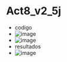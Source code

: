 # Act8_v2_5j
- codigo
- ![image](https://github.com/user-attachments/assets/e37a5771-1aa8-4eb7-945f-fd0872835cd7)
- ![image](https://github.com/user-attachments/assets/638f4f88-1703-4e64-b898-749da0157ae6)
- resultados
- ![image](https://github.com/user-attachments/assets/01d076dd-4a48-4ed8-aa84-ef1ea2b47f28)


